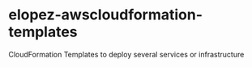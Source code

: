 # elopez-awscloudformation-templates
CloudFormation Templates to deploy several services or infrastructure
